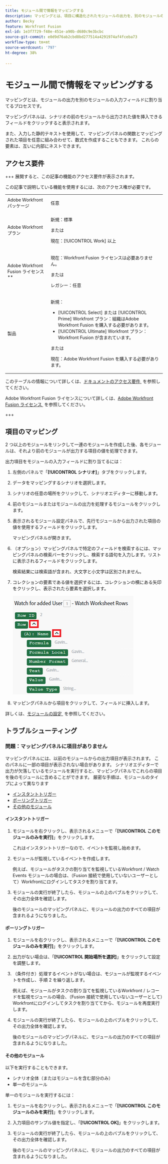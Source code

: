 ```yaml
---
title: モジュール間で情報をマッピングする
description: マッピングとは、項目に構造化されたモジュールの出力を、別のモジュールの入力フィールドに割り当てるプロセスです。
author: Becky
feature: Workfront Fusion
exl-id: 1e3f7729-f48e-451e-a90b-d680c9e3bcbc
source-git-commit: e0d9d76ab2cbd8bd277514a4291974af4fceba73
workflow-type: tm+mt
source-wordcount: '797'
ht-degree: 38%

---
```


# モジュール間で情報をマッピングする

マッピングとは、モジュールの出力を別のモジュールの入力フィールドに割り当てるプロセスです。

マッピングパネルは、シナリオの前のモジュールから出力された値を挿入できるフィールドをクリックすると表示されます。

また、入力した静的テキストを使用して、マッピングパネルの関数とマッピングされた項目を任意に組み合わせて、数式を作成することもできます。 これらの要素は、互いに内部にネストできます。

## アクセス要件

+++ 展開すると、この記事の機能のアクセス要件が表示されます。

この記事で説明している機能を使用するには、次のアクセス権が必要です。

<table style="table-layout:auto">
 <col> 
 <col> 
 <tbody> 
  <tr> 
   <td role="rowheader">Adobe Workfront パッケージ</td> 
   <td> <p>任意</p> </td> 
  </tr> 
  <tr data-mc-conditions=""> 
   <td role="rowheader">Adobe Workfront プラン</td> 
   <td> <p>新規：標準</p><p>または</p><p>現在：[!UICONTROL Work] 以上</p> </td> 
  </tr> 
  <tr> 
   <td role="rowheader">Adobe Workfront Fusion ライセンス**</td> 
   <td>
   <p>現在：Workfront Fusion ライセンスは必要ありません。</p>
   <p>または</p>
   <p>レガシー：任意 </p>
   </td> 
  </tr> 
  <tr> 
   <td role="rowheader">製品</td> 
   <td>
   <p>新規：</p> <ul><li>[!UICONTROL Select] または [!UICONTROL Prime] Workfront プラン：組織はAdobe Workfront Fusion を購入する必要があります。</li><li>[!UICONTROL Ultimate] Workfront プラン：Workfront Fusion が含まれています。</li></ul>
   <p>または</p>
   <p>現在：Adobe Workfront Fusion を購入する必要があります。</p>
   </td> 
  </tr>
 </tbody> 
</table>

このテーブルの情報について詳しくは、[&#x200B; ドキュメントのアクセス要件 &#x200B;](/help/workfront-fusion/references/licenses-and-roles/access-level-requirements-in-documentation.md) を参照してください。

Adobe Workfront Fusion ライセンスについて詳しくは、[Adobe Workfront Fusion ライセンス &#x200B;](/help/workfront-fusion/set-up-and-manage-workfront-fusion/licensing-operations-overview/license-automation-vs-integration.md) を参照してください。

+++

## 項目のマッピング

2 つ以上のモジュールをリンクして一連のモジュールを作成した後、各モジュールは、それより前のモジュールが出力する項目の値を処理できます。

出力項目をモジュールの入力フィールドに割り当てるには：

1. 左側のパネルで「**[!UICONTROL シナリオ]**」タブをクリックします。
1. データをマッピングするシナリオを選択します。
1. シナリオの任意の場所をクリックして、シナリオエディターに移動します。
1. 前のモジュールまたはモジュールの出力を処理するモジュールをクリックします。
1. 表示されるモジュール設定パネルで、先行モジュールから出力された項目の値を使用するフィールドをクリックします。

   マッピングパネルが開きます。

1. （オプション）マッピングパネルで特定のフィールドを検索するには、マッピングパネルの検索バーをクリックし、検索する語句を入力します。リストに表示されるフィールドをクリックします。

   検索結果には検索語が含まれ、大文字と小文字は区別されません。
1. コレクションの要素である値を選択するには、コレクションの横にある矢印をクリックし、表示されたら要素を選択します。

   ![&#x200B; コレクション要素 &#x200B;](assets/collection-dropdown.png)

1. マッピングパネルから項目をクリックして、フィールドに挿入します。

詳しくは、[&#x200B; モジュールの設定 &#x200B;](/help/workfront-fusion/create-scenarios/add-modules/configure-a-modules-settings.md) を参照してください。


## トラブルシューティング

### 問題：マッピングパネルに項目がありません

マッピングパネルには、以前のモジュールからの出力項目が表示されます。 このパネルに一部の項目が表示されない場合があります。 シナリオエディターで出力が欠落しているモジュールを実行すると、マッピングパネルでこれらの項目を後のモジュールに含めることができます。 厳密な手順は、モジュールのタイプによって異なります

* [インスタントトリガー](#instant-trigger)
* [ポーリングトリガー](#polling-trigger)
* [その他のモジュール](#other-modules)

#### インスタントトリガー

1. モジュールを右クリックし、表示されるメニューで「**[!UICONTROL このモジュールのみを実行]**」をクリックします。

   これはインスタントトリガーなので、イベントを監視し始めます。

1. モジュールが監視しているイベントを作成します。

   例えば、モジュールがタスクの割り当てを監視しているWorkfront / Watch Events モジュールの場合は、（Fusion 接続で使用していないユーザーとして）Workfrontにログインしてタスクを割り当てます。

1. モジュールの実行が終了したら、モジュールの上のバブルをクリックして、その出力全体を確認します。

   後のモジュールのマッピングパネルに、モジュールの出力のすべての項目が含まれるようになりました。

#### ポーリングトリガー

1. モジュールを右クリックし、表示されるメニューで「**[!UICONTROL このモジュールのみを実行]**」をクリックします。
1. 出力がない場合は、「**[!UICONTROL 開始場所を選択]**」をクリックして設定を調整します。
1. （条件付き）処理するイベントがない場合は、モジュールが監視するイベントを作成し、手順 2 を繰り返します。

   例えば、モジュールがタスクの割り当てを監視しているWorkfront / レコードを監視モジュールの場合、（Fusion 接続で使用していないユーザーとして）Workfrontにログインしてタスクを割り当ててから、モジュールを再度実行します。

1. モジュールの実行が終了したら、モジュールの上のバブルをクリックして、その出力全体を確認します。

   後のモジュールのマッピングパネルに、モジュールの出力のすべての項目が含まれるようになりました。

#### その他のモジュール

以下を実行することもできます。

* シナリオ全体（またはモジュールを含む部分のみ）
* 単一のモジュール

単一のモジュールを実行するには：

1. モジュールを右クリックし、表示されるメニューで「**[!UICONTROL このモジュールのみを実行]**」をクリックします。
1. 入力項目のサンプル値を指定し、「**[!UICONTROL OK]**」をクリックします。
1. モジュールの実行が終了したら、モジュールの上のバブルをクリックして、その出力全体を確認します。

   後のモジュールのマッピングパネルに、モジュールの出力のすべての項目が含まれるようになりました。
